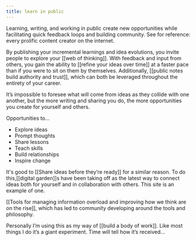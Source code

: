 ```yaml
---
title: learn in public
---
```

Learning, writing, and working in public create new opportunities while facilitating quick feedback loops and building community. See for reference: every prolific content creator on the internet.

By publishing your incremental learnings and idea evolutions, you invite people to explore your [[web of thinking]]. With feedback and input from others, you gain the ability to [[refine your ideas over time]] at a faster pace than if you were to sit on them by themselves. Additionally, [[public notes build authority and trust]], which can both be leveraged throughout the entirety of your career.

It’s impossible to foresee what will come from ideas as they collide with one another, but the more writing and sharing you do, the more opportunities you create for yourself and others.

Opportunities to…
* Explore ideas
* Prompt thoughts
* Share lessons
* Teach skills
* Build relationships
* Inspire change

It's good to [[Share ideas before they’re ready]] for a similar reason. To do this,[[digital garden]]s have been taking off as the latest way to connect ideas both for yourself and in collaboration with others. This site is an example of one.

[[Tools for managing information overload and improving how we think are on the rise]], which has led to community developing around the tools and philosophy.

Personally I’m using this as my way of [[build a body of work]]. Like most things I do it’s a giant experiment. Time will tell how it’s received…
